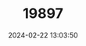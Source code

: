 ---
title: "19897"
category: "Sanopus greenfieldorum"
draft: false
date: 2024-02-22 13:03:50
languages:
  English: ["Whitelined Toadfish"]
---